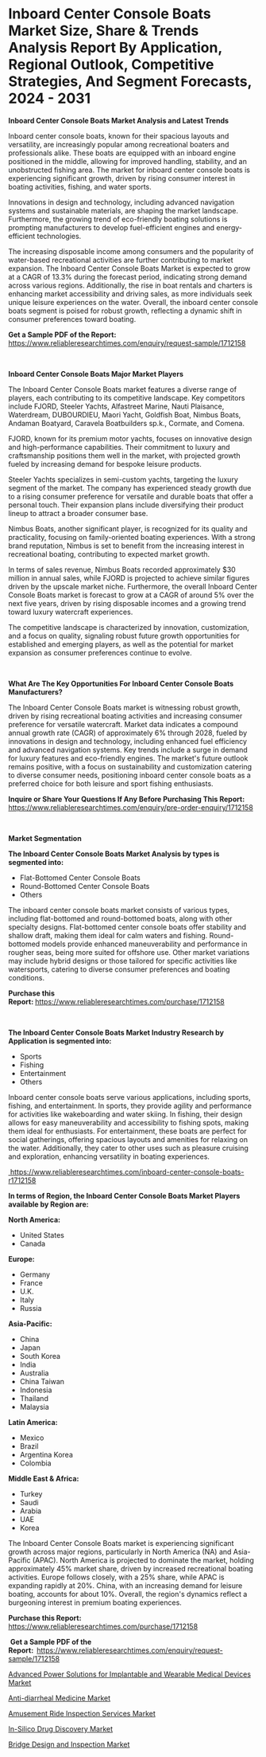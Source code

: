 <p><h1>Inboard Center Console Boats Market Size, Share & Trends Analysis Report By Application, Regional Outlook, Competitive Strategies, And Segment Forecasts, 2024 - 2031</h1></p><p><strong>Inboard Center Console Boats Market Analysis and Latest Trends</strong></p>
<p><p>Inboard center console boats, known for their spacious layouts and versatility, are increasingly popular among recreational boaters and professionals alike. These boats are equipped with an inboard engine positioned in the middle, allowing for improved handling, stability, and an unobstructed fishing area. The market for inboard center console boats is experiencing significant growth, driven by rising consumer interest in boating activities, fishing, and water sports.</p><p>Innovations in design and technology, including advanced navigation systems and sustainable materials, are shaping the market landscape. Furthermore, the growing trend of eco-friendly boating solutions is prompting manufacturers to develop fuel-efficient engines and energy-efficient technologies. </p><p>The increasing disposable income among consumers and the popularity of water-based recreational activities are further contributing to market expansion. The Inboard Center Console Boats Market is expected to grow at a CAGR of 13.3% during the forecast period, indicating strong demand across various regions. Additionally, the rise in boat rentals and charters is enhancing market accessibility and driving sales, as more individuals seek unique leisure experiences on the water. Overall, the inboard center console boats segment is poised for robust growth, reflecting a dynamic shift in consumer preferences toward boating.</p></p>
<p><strong>Get a Sample PDF of the Report:&nbsp;</strong> <a href="https://www.reliableresearchtimes.com/enquiry/request-sample/1712158?utm_campaign=1572&utm_medium=2&utm_source=Github&utm_content=ia&utm_term=22102024&utm_id=inboard-center-console-boats">https://www.reliableresearchtimes.com/enquiry/request-sample/1712158</a></p>
<p>&nbsp;</p>
<p><strong>Inboard Center Console Boats Major Market Players</strong></p>
<p><p>The Inboard Center Console Boats market features a diverse range of players, each contributing to its competitive landscape. Key competitors include FJORD, Steeler Yachts, Alfastreet Marine, Nauti Plaisance, Waterdream, DUBOURDIEU, Maori Yacht, Goldfish Boat, Nimbus Boats, Andaman Boatyard, Caravela Boatbuilders sp.k., Cormate, and Comena.</p><p>FJORD, known for its premium motor yachts, focuses on innovative design and high-performance capabilities. Their commitment to luxury and craftsmanship positions them well in the market, with projected growth fueled by increasing demand for bespoke leisure products.</p><p>Steeler Yachts specializes in semi-custom yachts, targeting the luxury segment of the market. The company has experienced steady growth due to a rising consumer preference for versatile and durable boats that offer a personal touch. Their expansion plans include diversifying their product lineup to attract a broader consumer base.</p><p>Nimbus Boats, another significant player, is recognized for its quality and practicality, focusing on family-oriented boating experiences. With a strong brand reputation, Nimbus is set to benefit from the increasing interest in recreational boating, contributing to expected market growth.</p><p>In terms of sales revenue, Nimbus Boats recorded approximately $30 million in annual sales, while FJORD is projected to achieve similar figures driven by the upscale market niche. Furthermore, the overall Inboard Center Console Boats market is forecast to grow at a CAGR of around 5% over the next five years, driven by rising disposable incomes and a growing trend toward luxury watercraft experiences.</p><p>The competitive landscape is characterized by innovation, customization, and a focus on quality, signaling robust future growth opportunities for established and emerging players, as well as the potential for market expansion as consumer preferences continue to evolve.</p></p>
<p>&nbsp;</p>
<p><strong>What Are The Key Opportunities For Inboard Center Console Boats Manufacturers?</strong></p>
<p><p>The Inboard Center Console Boats market is witnessing robust growth, driven by rising recreational boating activities and increasing consumer preference for versatile watercraft. Market data indicates a compound annual growth rate (CAGR) of approximately 6% through 2028, fueled by innovations in design and technology, including enhanced fuel efficiency and advanced navigation systems. Key trends include a surge in demand for luxury features and eco-friendly engines. The market's future outlook remains positive, with a focus on sustainability and customization catering to diverse consumer needs, positioning inboard center console boats as a preferred choice for both leisure and sport fishing enthusiasts.</p></p>
<p><strong>Inquire or Share Your Questions If Any Before Purchasing This Report:</strong> <a href="https://www.reliableresearchtimes.com/enquiry/pre-order-enquiry/1712158?utm_campaign=1572&utm_medium=2&utm_source=Github&utm_content=ia&utm_term=22102024&utm_id=inboard-center-console-boats">https://www.reliableresearchtimes.com/enquiry/pre-order-enquiry/1712158</a></p>
<p>&nbsp;</p>
<p><strong>Market Segmentation</strong></p>
<p><strong>The Inboard Center Console Boats Market Analysis by types is segmented into:</strong></p>
<p><ul><li>Flat-Bottomed Center Console Boats</li><li>Round-Bottomed Center Console Boats</li><li>Others</li></ul></p>
<p><p>The inboard center console boats market consists of various types, including flat-bottomed and round-bottomed boats, along with other specialty designs. Flat-bottomed center console boats offer stability and shallow draft, making them ideal for calm waters and fishing. Round-bottomed models provide enhanced maneuverability and performance in rougher seas, being more suited for offshore use. Other market variations may include hybrid designs or those tailored for specific activities like watersports, catering to diverse consumer preferences and boating conditions.</p></p>
<p><strong>Purchase this Report:&nbsp;</strong><a href="https://www.reliableresearchtimes.com/purchase/1712158?utm_campaign=1572&utm_medium=2&utm_source=Github&utm_content=ia&utm_term=22102024&utm_id=inboard-center-console-boats">https://www.reliableresearchtimes.com/purchase/1712158</a></p>
<p>&nbsp;</p>
<p><strong>The Inboard Center Console Boats Market Industry Research by Application is segmented into:</strong></p>
<p><ul><li>Sports</li><li>Fishing</li><li>Entertainment</li><li>Others</li></ul></p>
<p><p>Inboard center console boats serve various applications, including sports, fishing, and entertainment. In sports, they provide agility and performance for activities like wakeboarding and water skiing. In fishing, their design allows for easy maneuverability and accessibility to fishing spots, making them ideal for enthusiasts. For entertainment, these boats are perfect for social gatherings, offering spacious layouts and amenities for relaxing on the water. Additionally, they cater to other uses such as pleasure cruising and exploration, enhancing versatility in boating experiences.</p></p>
<p><a href="https://www.reliableresearchtimes.com/inboard-center-console-boats-r1712158?utm_campaign=1572&utm_medium=2&utm_source=Github&utm_content=ia&utm_term=22102024&utm_id=inboard-center-console-boats">&nbsp;https://www.reliableresearchtimes.com/inboard-center-console-boats-r1712158</a></p>
<p><strong>In terms of Region, the Inboard Center Console Boats Market Players available by Region are:</strong></p>
<p>
    <p> <strong> North America: </strong>
        <ul>
            <li>United States</li>
            <li>Canada</li>
        </ul>
        </p> 
    <p> <strong> Europe: </strong>
        <ul>
            <li>Germany</li>
            <li>France</li>
            <li>U.K.</li>
            <li>Italy</li>
            <li>Russia</li>
        </ul>
        </p> 
    <p> <strong> Asia-Pacific: </strong>
        <ul>
            <li>China</li>
            <li>Japan</li>
            <li>South Korea</li>
            <li>India</li>
            <li>Australia</li>
            <li>China Taiwan</li>
            <li>Indonesia</li>
            <li>Thailand</li>
            <li>Malaysia</li>
        </ul>
        </p> 
    <p> <strong> Latin America: </strong>
        <ul>
            <li>Mexico</li>
            <li>Brazil</li>
            <li>Argentina Korea</li>
            <li>Colombia</li>
        </ul>
        </p> 
    <p> <strong> Middle East & Africa: </strong>
        <ul>
            <li>Turkey</li>
            <li>Saudi</li>
            <li>Arabia</li>
            <li>UAE</li>
            <li>Korea</li>
        </ul>
    </p>
    </p>
<p><p>The Inboard Center Console Boats market is experiencing significant growth across major regions, particularly in North America (NA) and Asia-Pacific (APAC). North America is projected to dominate the market, holding approximately 45% market share, driven by increased recreational boating activities. Europe follows closely, with a 25% share, while APAC is expanding rapidly at 20%. China, with an increasing demand for leisure boating, accounts for about 10%. Overall, the region's dynamics reflect a burgeoning interest in premium boating experiences.</p></p>
<p><strong>Purchase this Report: </strong><a href="https://www.reliableresearchtimes.com/purchase/1712158?utm_campaign=1572&utm_medium=2&utm_source=Github&utm_content=ia&utm_term=22102024&utm_id=inboard-center-console-boats">https://www.reliableresearchtimes.com/purchase/1712158</a></p>
<p>&nbsp;<strong>Get a Sample PDF of the Report:&nbsp;&nbsp;</strong><a href="https://www.reliableresearchtimes.com/enquiry/request-sample/1712158?utm_campaign=1572&utm_medium=2&utm_source=Github&utm_content=ia&utm_term=22102024&utm_id=inboard-center-console-boats">https://www.reliableresearchtimes.com/enquiry/request-sample/1712158</a></p>
<p><strong></strong></p>
<p><p><a href="https://www.linkedin.com/pulse/advanced-power-solutions-implantable-wearable-medical-devices-market-v3esf?utm_campaign=1572&utm_medium=2&utm_source=Github&utm_content=ia&utm_term=22102024&utm_id=inboard-center-console-boats">Advanced Power Solutions for Implantable and Wearable Medical Devices Market</a></p><p><a href="https://www.linkedin.com/pulse/global-anti-diarrheal-medicine-market-opportunities-forecast-period-wwnpc?utm_campaign=1572&utm_medium=2&utm_source=Github&utm_content=ia&utm_term=22102024&utm_id=inboard-center-console-boats">Anti-diarrheal Medicine Market</a></p><p><a href="https://www.linkedin.com/pulse/global-amusement-ride-inspection-services-market-size-trends-xin7e?utm_campaign=1572&utm_medium=2&utm_source=Github&utm_content=ia&utm_term=22102024&utm_id=inboard-center-console-boats">Amusement Ride Inspection Services Market</a></p><p><a href="https://www.linkedin.com/pulse/in-silico-drug-discovery-market-trends-growth-outlook-2024-2031-zjw8c?utm_campaign=1572&utm_medium=2&utm_source=Github&utm_content=ia&utm_term=22102024&utm_id=inboard-center-console-boats">In-Silico Drug Discovery Market</a></p><p><a href="https://www.linkedin.com/pulse/bridge-design-inspection-market-navigating-challenges-unlocking-114fe?utm_campaign=1572&utm_medium=2&utm_source=Github&utm_content=ia&utm_term=22102024&utm_id=inboard-center-console-boats">Bridge Design and Inspection Market</a></p></p>
